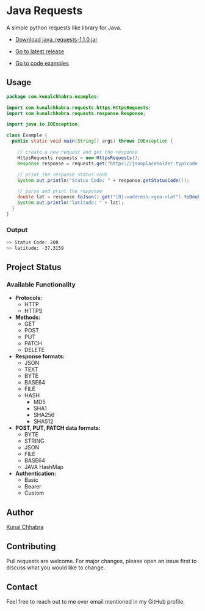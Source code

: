 # Java Requests

A simple python requests like library for Java.

- [Download java_requests-1.1.0.jar](https://github.com/iKunalChhabra/java_requests/releases/download/1.1.0/java_requests-1.1.0.jar)

- [Go to latest release](https://github.com/iKunalChhabra/java_requests/releases/tag/1.1.0)

- [Go to code examples](https://github.com/iKunalChhabra/java_requests/tree/main/src/main/java/com/kunalchhabra/examples)


## Usage

```java
package com.kunalchhabra.examples;

import com.kunalchhabra.requests.https.HttpsRequests;
import com.kunalchhabra.requests.response.Response;

import java.io.IOException;

class Example {
  public static void main(String[] args) throws IOException {

    // create a new request and get the response
    HttpsRequests requests = new HttpsRequests();
    Response response = requests.get("https://jsonplaceholder.typicode.com/users");

    // print the response status code
    System.out.println("Status Code: " + response.getStatusCode());

    // parse and print the response
    double lat = response.toJson().get("[0]->address->geo->lat").toDouble();
    System.out.println("latitude: " + lat);
  }
}

```
### Output
```bash
>> Status Code: 200
>> latitude: -37.3159
```

## Project Status
### Available Functionality
- **Protocols:**
  - HTTP
  - HTTPS
- **Methods:**
  - GET
  - POST
  - PUT
  - PATCH
  - DELETE
- **Response formats:**
  - JSON
  - TEXT
  - BYTE
  - BASE64
  - FILE
  - HASH
    - MD5
    - SHA1
    - SHA256
    - SHA512
- **POST, PUT, PATCH data formats:**
  - BYTE
  - STRING
  - JSON
  - FILE
  - BASE64
  - JAVA HashMap
- **Authentication:**
  - Basic
  - Bearer
  - Custom

## Author
[Kunal Chhabra](https://github.com/iKunalChhabra/)

## Contributing
Pull requests are welcome. For major changes, please open an issue first to discuss what you would like to change.

## Contact
Feel free to reach out to me over email mentioned in my GitHub profile.